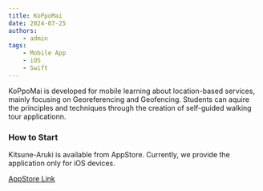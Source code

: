 ```yaml
---
title: KoPpoMai
date: 2024-07-25
authors:
    - admin
tags:
    - Mobile App
    - iOS
    - Swift
---
```


KoPpoMai is developed for mobile learning about location-based services, mainly focusing on Georeferencing and Geofencing. Students can aquire the principles and techniques through the creation of self-guided walking tour applicationn.

### How to Start
Kitsune-Aruki is available from AppStore. Currently, we provide the application only for iOS devices.

[AppStore Link](https://apps.apple.com/jp/app/koppomai/id1659021039)
